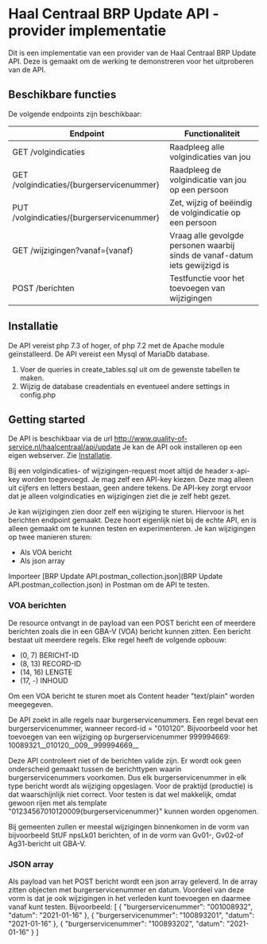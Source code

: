 # Haal Centraal BRP Update API - provider implementatie
Dit is een implementatie van een provider van de Haal Centraal BRP Update API. Deze is gemaakt om de werking te demonstreren voor het uitproberen van de API.

## Beschikbare functies
De volgende endpoints zijn beschikbaar:

| Endpoint            | Functionaliteit                       |
|--- |--- |
| GET /volgindicaties | Raadpleeg alle volgindicaties van jou |
| GET /volgindicaties/{burgerservicenummer} | Raadpleeg de volgindicatie van jou op een persoon |
| PUT /volgindicaties/{burgerservicenummer} | Zet, wijzig of beëindig de volgindicatie op een persoon |
| GET /wijzigingen?vanaf={vanaf} | Vraag alle gevolgde personen waarbij sinds de vanaf-datum iets gewijzigd is |
| POST /berichten | Testfunctie voor het toevoegen van wijzigingen |

## Installatie
De API vereist php 7.3 of hoger, of php 7.2 met de Apache module geïnstalleerd.
De API vereist een Mysql of MariaDb database.

1. Voer de queries in create_tables.sql uit om de gewenste tabellen te maken.
2. Wijzig de database creadentials en eventueel andere settings in config.php

## Getting started
De API is beschikbaar via de url http://www.quality-of-service.nl/haalcentraal/api/update
Je kan de API ook installeren op een eigen webserver. Zie [Installatie](#installatie).

Bij een volgindicaties- of wijzigingen-request moet altijd de header x-api-key worden toegevoegd. Je mag zelf een API-key kiezen. Deze mag alleen uit cijfers en letters bestaan, geen andere tekens. De API-key zorgt ervoor dat je alleen volgindicaties en wijzigingen ziet die je zelf hebt gezet.

Je kan wijzigingen zien door zelf een wijziging te sturen. Hiervoor is het berichten endpoint gemaakt. Deze hoort eigenlijk niet bij de echte API, en is alleen gemaakt om te kunnen testen en experimenteren.
Je kan wijzigingen op twee manieren sturen:

- Als VOA bericht
- Als json array


Importeer [BRP Update API.postman_collection.json](BRP Update API.postman_collection.json) in Postman om de API te testen.

### VOA berichten
De resource ontvangt in de payload van een POST bericht een of meerdere berichten zoals die in een GBA-V (VOA) bericht kunnen zitten. Een bericht bestaat uit meerdere regels. Elke regel heeft de volgende opbouw:

- (0, 7)   BERICHT-ID
- (8, 13)  RECORD-ID
- (14, 16) LENGTE
- (17, -)  INHOUD


Om een VOA bericht te sturen moet als Content header "text/plain" worden meegegeven.

De API zoekt in alle regels naar burgerservicenummers. Een regel bevat een burgerservicenummer, wanneer record-id = "010120".
Bijvoorbeeld voor het toevoegen van een wijziging op burgerservicenummer 999994669: 10089321__010120__009__999994669__

Deze API controleert niet of de berichten valide zijn. Er wordt ook geen onderscheid
gemaakt tussen de berichttypen waarin burgerservicenummers voorkomen. Dus elk 
burgerservicenummer in elk type bericht wordt als wijziging opgeslagen.
Voor de praktijd (productie) is dat waarschijnlijk niet correct. Voor testen 
is dat wel makkelijk, omdat gewoon rijen met als template "01234567010120009{burgerservicenummer}"
kunnen worden opgenomen.

Bij gemeenten zullen er meestal wijzigingen binnenkomen in de vorm van 
bijvoorbeeld StUF npsLk01 berichten, of in de vorm van Gv01-, Gv02-of Ag31-bericht
uit GBA-V.

### JSON array
Als payload van het POST bericht wordt een json array geleverd. In de array zitten objecten met burgerservicenummer en datum. 
Voordeel van deze vorm is dat je ook wijzigingen in het verleden kunt toevoegen en daarmee vanaf kunt testen.
Bijvoorbeeld:
[
	{
		"burgerservicenummer": "001008932",
		"datum": "2021-01-16"
	},
	{
		"burgerservicenummer": "100893201",
		"datum": "2021-01-16"
	},
	{
		"burgerservicenummer": "100893202",
		"datum": "2021-01-16"
	}
]
